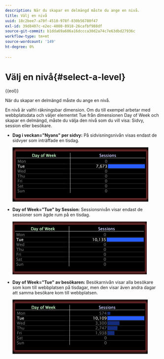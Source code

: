 ```yaml
---
description: När du skapar en delmängd måste du ange en nivå.
title: Välj en nivå
uuid: 18c2bee7-a70f-4510-978f-830b56780f47
exl-id: 39d8407c-e2ec-4080-8918-26cafbf988df
source-git-commit: b1dda69a606a16dccca30d2a74c7e63dbd27936c
workflow-type: tm+mt
source-wordcount: '149'
ht-degree: 0%

---
```


# Välj en nivå{#select-a-level}

{{eol}}

När du skapar en delmängd måste du ange en nivå.

En nivå är valfri räkningsbar dimension. Om du till exempel arbetar med webbplatsdata och väljer elementet Tue från dimensionen Day of Week och skapar en delmängd, måste du välja den nivå som du vill visa: Sidvy, session eller besökare.

* **Dag i veckan=&quot;Nyans&quot; per sidvy:** På sidvisningsnivån visas endast de sidvyer som inträffade en tisdag.

   ![](assets/vis_Subset_byPageView.png)

* **Day of Week=&quot;Tue&quot; by Session:** Sessionsnivån visar endast de sessioner som ägde rum på en tisdag.

   ![](assets/vis_Subset_bySession.png)

* **Day of Week=&quot;Tue&quot; av besökaren:** Besökarnivån visar alla besökare som kom till webbplatsen på tisdagar, men den visar även andra dagar att samma besökare kom till webbplatsen.

   ![](assets/vis_Subset_byVisitor.png)
